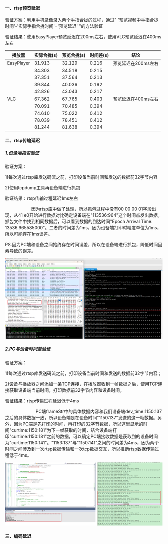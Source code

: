 #### 一、rtsp预览延迟
验证方案：利用手机录像录入两个手指合拢的过程，通过" '预览视频中手指合拢时间'-'实际手指合拢时间'='预览延迟' "的方法验证

验证结果：使用EasyPlayer预览延迟在200ms左右，使用VLC预览延迟在400ms左右

| 播放器        | 实际合拢(s) | 预览合拢(s) | 时间差(s) | 结论           |
| ---------- | ------- | ------- | ------ | ------------ |
| EasyPlayer | 31.913  | 32.129  | 0.216  | 预览延迟在200ms左右 |
|            | 34.303  | 34.518  | 0.215  |              |
|            | 37.351  | 37.564  | 0.213  |              |
|            | 39.844  | 40.036  | 0.192  |              |
|            | 42.826  | 43.043  | 0.217  |              |
| VLC        | 67.362  | 67.765  | 0.403  | 预览延迟在400ms左右 |
|            | 70.091  | 70.485  | 0.394  |              |
|            | 74.610  | 75.022  | 0.412  |              |
|            | 78.039  | 78.451  | 0.412  |              |
|            | 81.244  | 81.638  | 0.394  |              |

#### 二、rtsp传输延迟
##### 1.设备端抓包验证
验证方案：

1)每次通过rtsp库发送码流之前，打印设备当前时间和发送的数据前32字节内容

2)使用tcpdump工具再设备端进行抓包

验证结果：rtsp传输过程延迟1ms左右

      因为rtsp库中做了处理，所以抓包过程中没有00 00 00 01字段出现，从41 e0开始进行数据对比确定设备端在"113536:964"这个时间点发出数据。抓包文件中找到相同数据后，可以看到数据的到达时间"Epoch Arrival Time: 13536.965585000"。二者的时间差为1ms，因为设备端打印时精度单位为1ms，所以可能存在1ms误差。

PS.因为PC端和设备之间始终存在时间误差，所以在设备端进行抓包，降低时间因素导致的误差。

![image](images/7-9YHRcn27KOGdAzHLC67Gszvbd_oF1JTfTvE0EpJr0.png)

##### 2.PC与设备时间差验证
验证方案：

1)每次通过rtsp库发送码流之前，打印设备当前时间和发送的数据前32字节内容；

2)设备与播放器之间添加一条TCP连接，在播放器收到一帧数据之后，使用TCP连接获取设备端当前时间，打印数据前32字节内容和设备时间。

验证结果：rtsp传输过程延迟低于4ms

       PC端frameStr中的具体数据内容和我们设备端dev\_time:1150:137之后的具体数据一致，所以设备端是在设备时间"1150:137"发送的这一帧数据。另外，因为PC端是先打印的时间，再打印的32字节数据，所以这里显示的时间"curtime:1150:181"为下一帧获取的时间，结合设备端打印"curtime:1150:181"之前的数据，可以确定PC端接收数据是获取到的设备时间为"curtime:1150:141"。"1153:137"与"1150:141"之间的时间差为4ms，因为两个时间之间涉及到一次rtsp数据传输和一次tcp数据交互，所以推断rtsp数据传输过程低于4ms。

![image](images/0p1sUl39qChfK-Cernc31IiZE9wvyM-KAAgu_8R5FPE.png)

#### 三、编码延迟
